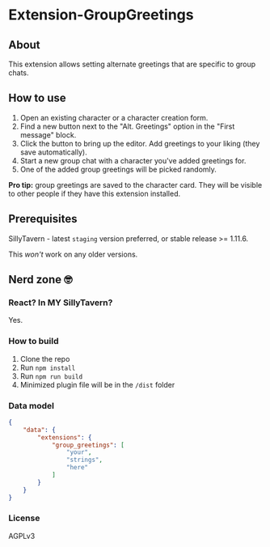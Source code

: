 # Extension-GroupGreetings

## About

This extension allows setting alternate greetings that are specific to group chats.

## How to use

1. Open an existing character or a character creation form.
2. Find a new button next to the "Alt. Greetings" option in the "First message" block.
3. Click the button to bring up the editor. Add greetings to your liking (they save automatically).
4. Start a new group chat with a character you've added greetings for.
5. One of the added group greetings will be picked randomly.

**Pro tip:** group greetings are saved to the character card. They will be visible to other people if they have this extension installed.

## Prerequisites

SillyTavern - latest `staging` version preferred, or stable release >= 1.11.6.

This *won't* work on any older versions.

## Nerd zone 🤓

### React? In MY SillyTavern?

Yes.

### How to build

1. Clone the repo
2. Run `npm install`
3. Run `npm run build`
4. Minimized plugin file will be in the `/dist` folder

### Data model

```json
{
    "data": {
        "extensions": {
            "group_greetings": [
                "your",
                "strings",
                "here"
            ]
        }
    }
}
```

### License

AGPLv3
